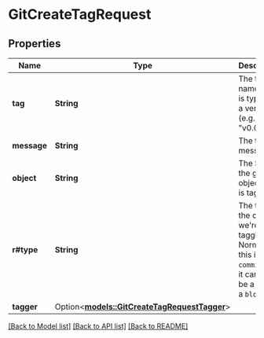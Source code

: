 # GitCreateTagRequest

## Properties

Name | Type | Description | Notes
------------ | ------------- | ------------- | -------------
**tag** | **String** | The tag's name. This is typically a version (e.g., \"v0.0.1\"). | 
**message** | **String** | The tag message. | 
**object** | **String** | The SHA of the git object this is tagging. | 
**r#type** | **String** | The type of the object we're tagging. Normally this is a `commit` but it can also be a `tree` or a `blob`. | 
**tagger** | Option<[**models::GitCreateTagRequestTagger**](git_create_tag_request_tagger.md)> |  | [optional]

[[Back to Model list]](../README.md#documentation-for-models) [[Back to API list]](../README.md#documentation-for-api-endpoints) [[Back to README]](../README.md)


